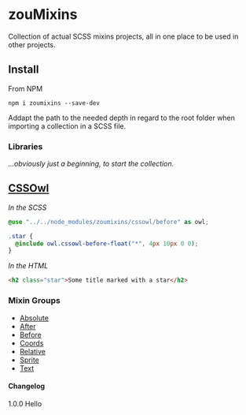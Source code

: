 # zouMixins

Collection of actual SCSS mixins projects, all in one place to be used in other projects.

## Install

From NPM

```shell
npm i zoumixins --save-dev
```

Addapt the path to the needed depth in regard to the root folder when importing a collection in a SCSS file.

### Libraries

_...obviously just a beginning, to start the collection._

## [CSSOwl](https://cssowl.owl-stars.com/documentation.html#absolute)

_In the SCSS_

```scss
@use "../../node_modules/zoumixins/cssowl/before" as owl;

.star {
  @include owl.cssowl-before-float("*", 4px 10px 0 0);
}
```

_In the HTML_

```html
<h2 class="star">Some title marked with a star</h2>
```

### Mixin Groups

- [Absolute](https://cssowl.owl-stars.com/documentation.html#absolute)
- [After](https://cssowl.owl-stars.com/documentation.html#after)
- [Before](https://cssowl.owl-stars.com/documentation.html#before)
- [Coords](https://cssowl.owl-stars.com/documentation.html#coords)
- [Relative](https://cssowl.owl-stars.com/documentation.html#relative)
- [Sprite](https://cssowl.owl-stars.com/documentation.html#sprite)
- [Text](https://cssowl.owl-stars.com/documentation.html#text)

#### Changelog

1.0.0
Hello
